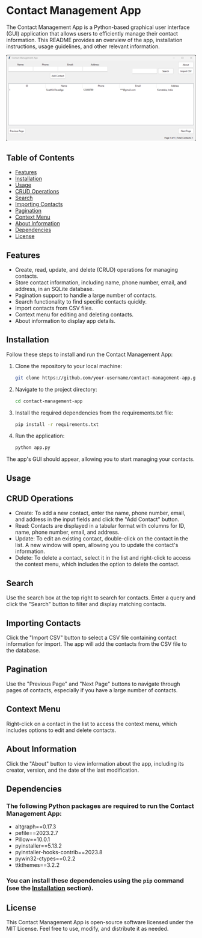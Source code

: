 # Contact Management App

The Contact Management App is a Python-based graphical user interface (GUI) application that allows users to efficiently manage their contact information. This README provides an overview of the app, installation instructions, usage guidelines, and other relevant information.

![App Screenshot](screenshot.png)

## Table of Contents

- [Features](#features)
- [Installation](#installation)
- [Usage](#usage)
- [CRUD Operations](#crud-operations)
- [Search](#search)
- [Importing Contacts](#importing-contacts)
- [Pagination](#pagination)
- [Context Menu](#context-menu)
- [About Information](#about-information)
- [Dependencies](#dependencies)
- [License](#license)

## Features

- Create, read, update, and delete (CRUD) operations for managing contacts.
- Store contact information, including name, phone number, email, and address, in an SQLite database.
- Pagination support to handle a large number of contacts.
- Search functionality to find specific contacts quickly.
- Import contacts from CSV files.
- Context menu for editing and deleting contacts.
- About information to display app details.

## Installation

Follow these steps to install and run the Contact Management App:

1. Clone the repository to your local machine:
   ```bash
   git clone https://github.com/your-username/contact-management-app.git
   
2. Navigate to the project directory:
   ```bash
   cd contact-management-app
   
3. Install the required dependencies from the requirements.txt file:
   ```bash
   pip install -r requirements.txt
   
4. Run the application:
   ```bash
   python app.py

The app's GUI should appear, allowing you to start managing your contacts.

## Usage
## CRUD Operations
- Create: To add a new contact, enter the name, phone number, email, and address in the input fields and click the "Add Contact" button.
- Read: Contacts are displayed in a tabular format with columns for ID, name, phone number, email, and address.
- Update: To edit an existing contact, double-click on the contact in the list. A new window will open, allowing you to update the contact's information.
- Delete: To delete a contact, select it in the list and right-click to access the context menu, which includes the option to delete the contact.

## Search
Use the search box at the top right to search for contacts. Enter a query and click the "Search" button to filter and display matching contacts.
## Importing Contacts
Click the "Import CSV" button to select a CSV file containing contact information for import. The app will add the contacts from the CSV file to the database.
## Pagination
Use the "Previous Page" and "Next Page" buttons to navigate through pages of contacts, especially if you have a large number of contacts.
## Context Menu
Right-click on a contact in the list to access the context menu, which includes options to edit and delete contacts.
## About Information
Click the "About" button to view information about the app, including its creator, version, and the date of the last modification.

## Dependencies
### The following Python packages are required to run the Contact Management App:
- altgraph==0.17.3
- pefile==2023.2.7
- Pillow==10.0.1
- pyinstaller==5.13.2
- pyinstaller-hooks-contrib==2023.8
- pywin32-ctypes==0.2.2
- ttkthemes==3.2.2
### You can install these dependencies using the `pip` command (see the [Installation](#installation) section).

## License
This Contact Management App is open-source software licensed under the MIT License. Feel free to use, modify, and distribute it as needed.

